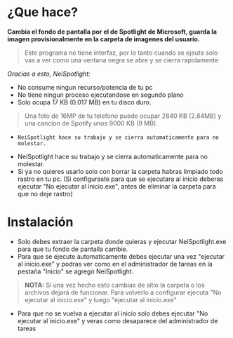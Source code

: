 # ¿Que hace?
**Cambia el fondo de pantalla por el de Spotlight de Microsoft, guarda la imagen provisionalmente en la carpeta de imagenes del usuario.**

> Este programa no tiene interfaz, por lo tanto cuando se ejeuta solo vas a ver como una ventana negra se abre y se cierra rapidamente




*Gracias a esto, NeiSpotlight:*

- No consume ningun recurso/potencia de tu pc
- No tiene ningun proceso ejecutandose en segundo plano
- Solo ocupa 17 KB (0.017 MB) en tu disco duro.
> Una foto de 16MP de tu telefono puede ocupar 2840 KB (2.84MB) y una cancion de Spotify unos 9000 KB (9 MB).
-     NeiSpotlight hace su trabajo y se cierra automaticamente para no molestar.
- NeiSpotlight hace su trabajo y se cierra automaticamente para no molestar.
- Si ya no quieres usarlo solo con borrar la carpeta habras limpiado todo rastro en tu pc. (Si configuraste para que se ejecutara al inicio deberas ejecutar "No ejecutar al inicio.exe", antes de eliminar la carpeta para que no deje rastro)




# Instalación

- Solo debes extraer la carpeta donde quieras y ejecutar NeiSpotlight.exe para que tu fondo de pantalla cambie.
- Para que se ejecute automaticamente debes ejecutar una vez "ejecutar al inicio.exe" y podras ver como en el administrador de tareas en la pestaña "Inicio" se agregó NeiSpotlight.
 > **NOTA:** Si una vez hecho esto cambias de sitio la carpeta o los archivos dejará de funcionar. 
  Para volverlo a configurar ejecuta "No ejecutar al inicio.exe" y luego "ejecutar al inicio.exe"
  
- Para que no se vuelva a ejecutar al inicio solo debes ejecutar "No ejecutar al inicio.exe" y veras como desaparece del administrador de tareas
